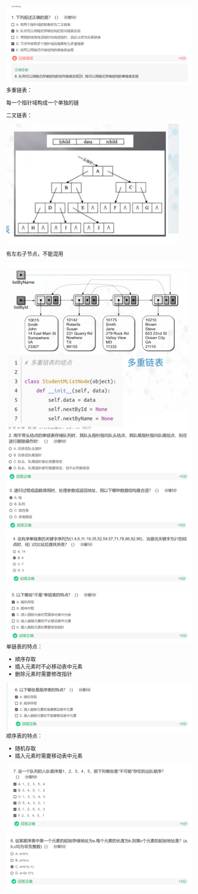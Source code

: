![img.png](img.png)
多重链表： 

每一个指针域构成一个单独的链  

二叉链表：

![img_9.png](img_9.png)

有左右子节点，不能混用

![img_8.png](img_8.png)
![img_1.png](img_1.png)
![img_2.png](img_2.png)
![img_3.png](img_3.png)
![img_4.png](img_4.png)
单链表的特点：
+ 顺序存取
+ 插入元素时不必移动表中元素
+ 删除元素时需要修改指针

![img_5.png](img_5.png)
顺序表的特点：
+ 随机存取
+ 插入元素时需要移动表中元素

![img_6.png](img_6.png)
![img_7.png](img_7.png)